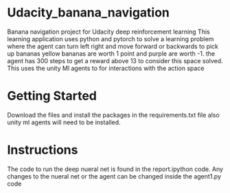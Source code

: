 # Udacity_banana_navigation
Banana navigation project for Udacity deep reinforcement learning
This learning application uses python and pytorch to solve a learning problem where the agent can turn left right and move forward or backwards to pick up bananas yellow bananas are worth 1 point and purple are worth -1. the agent has 300 steps to get a reward above 13 to consider this space solved. 
This uses the unity Ml agents to for interactions with the action space

# Getting Started 
Download the files and install the packages in the requirements.txt file also unity ml agents will need to be installed.

# Instructions 
The code to run the deep nueral net is found in the report.ipython code.
Any changes to the nueral net or the agent can be changed inside the agent1.py code
